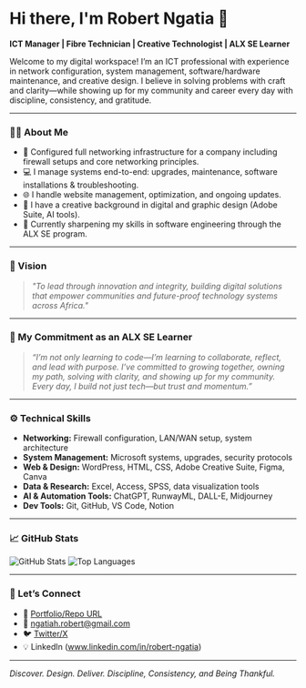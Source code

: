 # Hi there, I'm Robert Ngatia 👋

**ICT Manager | Fibre Technician | Creative Technologist | ALX SE Learner**

Welcome to my digital workspace! I’m an ICT professional with experience in network configuration, system management, software/hardware maintenance, and creative design. I believe in solving problems with craft and clarity—while showing up for my community and career every day with discipline, consistency, and gratitude.

---

### 👨‍💻 About Me

- 🔌 Configured full networking infrastructure for a company including firewall setups and core networking principles.
- 💻 I manage systems end-to-end: upgrades, maintenance, software installations & troubleshooting.
- 🌐 I handle website management, optimization, and ongoing updates.
- 🎨 I have a creative background in digital and graphic design (Adobe Suite, AI tools).
- 🌱 Currently sharpening my skills in software engineering through the ALX SE program.

---

### 🌟 Vision

> _"To lead through innovation and integrity, building digital solutions that empower communities and future-proof technology systems across Africa."_

---

### 💬 My Commitment as an ALX SE Learner

> _“I’m not only learning to code—I’m learning to collaborate, reflect, and lead with purpose. I’ve committed to growing together, owning my path, solving with clarity, and showing up for my community. Every day, I build not just tech—but trust and momentum.”_

---

### ⚙️ Technical Skills

- **Networking:** Firewall configuration, LAN/WAN setup, system architecture
- **System Management:** Microsoft systems, upgrades, security protocols
- **Web & Design:** WordPress, HTML, CSS, Adobe Creative Suite, Figma, Canva
- **Data & Research:** Excel, Access, SPSS, data visualization tools
- **AI & Automation Tools:** ChatGPT, RunwayML, DALL-E, Midjourney
- **Dev Tools:** Git, GitHub, VS Code, Notion

---

### 📈 GitHub Stats

![GitHub Stats](https://github-readme-stats.vercel.app/api?username=Robertngatia25&show_icons=true&theme=radical)
![Top Languages](https://github-readme-stats.vercel.app/api/top-langs/?username=Robertngatia25&layout=compact&theme=radical)

---

### 🔗 Let’s Connect

- 💼 [Portfolio/Repo URL](https://github.com/itsrobertngatia)
- 📧 ngatiah.robert@gmail.com
- 🐦 [Twitter/X](https://x.com/roberto_harman)
- 💡 LinkedIn (www.linkedin.com/in/robert-ngatia)

---

_Discover. Design. Deliver. Discipline, Consistency, and Being Thankful._

